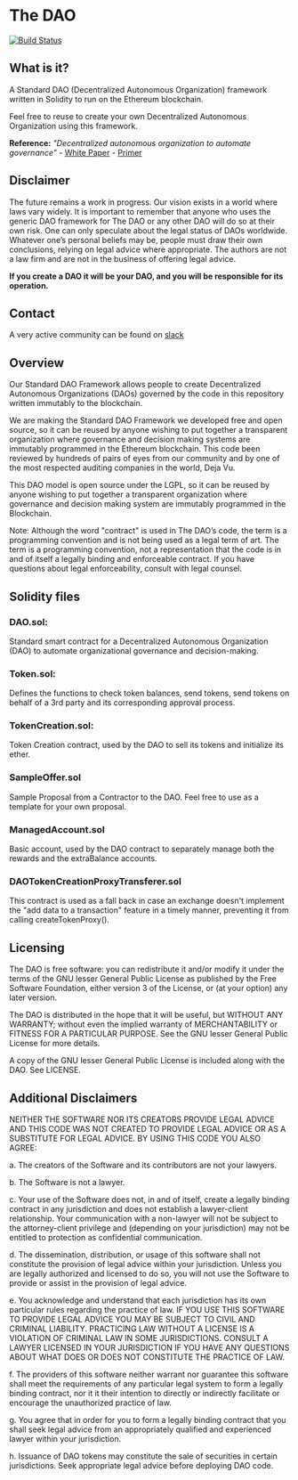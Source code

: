 # The DAO

[![Build Status](https://travis-ci.org/slockit/DAO.png)](https://travis-ci.org/slockit/DAO)

## What is it?
A Standard DAO (Decentralized Autonomous Organization) framework written in Solidity to run on the Ethereum blockchain. 

Feel free to reuse to create your own Decentralized Autonomous Organization using this framework.

**Reference:** *"Decentralized autonomous organization to automate governance" -* [White Paper](https://download.slock.it/public/DAO/WhitePaper.pdf) - [Primer](https://blog.slock.it/a-primer-to-the-decentralized-autonomous-organization-dao-69fb125bd3cd)



## Disclaimer

The future remains a work in progress. Our vision exists in a world where laws vary widely. It is important to remember that anyone who uses the generic DAO framework for The DAO or any other DAO will do so at their own risk. One can only speculate about the legal status of DAOs worldwide. Whatever one’s personal beliefs may be, people must draw their own conclusions, relying on legal advice where appropriate. The authors are not a law firm and are not in the business of offering legal advice.

**If you create a DAO it will be your DAO, and you will be responsible for its operation.**



## Contact
A very active community can be found on  [slack](http://slack.slock.it:3000)






## Overview

Our Standard DAO Framework allows people to create Decentralized Autonomous Organizations (DAOs) governed by the code in this repository written immutably to the blockchain.

We are making the Standard DAO Framework we developed free and open source, so it can be reused by anyone wishing to put together a transparent organization where governance and decision making systems are immutably programmed in the Ethereum blockchain. This code been reviewed by hundreds of pairs of eyes from our community and by one of the most respected auditing companies in the world, Deja Vu.

This DAO model is open source under the LGPL, so it can be reused by anyone wishing to put together a transparent organization where governance and decision making system are immutably programmed in the Blockchain.

Note: Although the word "contract" is used in The DAO’s code, the term is a programming convention and is not being used as a legal term of art. The term is a programming convention, not a representation that the code is in and of itself a legally binding and enforceable contract. If you have questions about legal enforceability, consult with legal counsel.






## Solidity files

### DAO.sol:
Standard smart contract for a Decentralized Autonomous Organization (DAO) to automate organizational governance and decision-making.

### Token.sol: 
Defines the functions to check token balances, send tokens, send tokens on behalf of a 3rd party and its corresponding approval process.

### TokenCreation.sol: 
Token Creation contract, used by the DAO to sell its tokens and initialize its ether.

### SampleOffer.sol
Sample Proposal from a Contractor to the DAO. Feel free to use as a template for your own proposal.

### ManagedAccount.sol
Basic account, used by the DAO contract to separately manage both the rewards and the extraBalance accounts. 

### DAOTokenCreationProxyTransferer.sol
This contract is used as a fall back in case an exchange doesn't implement the "add data to a transaction" feature in a timely manner, preventing it from calling createTokenProxy().







## Licensing
The DAO is free software: you can redistribute it and/or modify it under the terms of the GNU lesser General Public License as published by the Free Software Foundation, either version 3 of the License, or (at your option) any later version.

The DAO is distributed in the hope that it will be useful,
but WITHOUT ANY WARRANTY; without even the implied warranty of MERCHANTABILITY or FITNESS FOR A PARTICULAR PURPOSE.  See the GNU lesser General Public License for more details.

A copy of the GNU lesser General Public License is included
along with the DAO. See LICENSE.






## Additional Disclaimers

NEITHER THE SOFTWARE NOR ITS CREATORS PROVIDE LEGAL ADVICE AND THIS CODE WAS NOT CREATED TO PROVIDE LEGAL ADVICE OR AS A SUBSTITUTE FOR LEGAL ADVICE. BY USING THIS CODE YOU ALSO AGREE:

a. The creators of the Software and its contributors are not your lawyers.

b. The Software is not a lawyer.

c. Your use of the Software does not, in and of itself, create a legally binding contract in any jurisdiction and does not establish a lawyer-client relationship. Your communication with a non-lawyer will not be subject to the attorney-client privilege and (depending on your jurisdiction) may not be entitled to protection as confidential communication.

d. The dissemination, distribution, or usage of this software shall not constitute the provision of legal advice within your jurisdiction. Unless you are legally authorized and licensed to do so, you will not use the Software to provide or assist in the provision of legal advice.

e. You acknowledge and understand that each jurisdiction has its own particular rules regarding the practice of law. IF YOU USE THIS SOFTWARE TO PROVIDE LEGAL ADVICE YOU MAY BE SUBJECT TO CIVIL AND CRIMINAL LIABILITY. PRACTICING LAW WITHOUT A LICENSE IS A VIOLATION OF CRIMINAL LAW IN SOME JURISDICTIONS. CONSULT A LAWYER LICENSED IN YOUR JURISDICTION IF YOU HAVE ANY QUESTIONS ABOUT WHAT DOES OR DOES NOT CONSTITUTE THE PRACTICE OF LAW.

f. The providers of this software neither warrant nor guarantee this software shall meet the requirements of any particular legal system to form a legally binding contract, nor it it their intention to directly or indirectly facilitate or encourage the unauthorized practice of law.

g. You agree that in order for you to form a legally binding contract that you shall seek legal advice from an appropriately qualified and experienced lawyer within your jurisdiction.

h.  Issuance of DAO tokens may constitute the sale of securities in certain jurisdictions. Seek appropriate legal advice before deploying DAO code.



